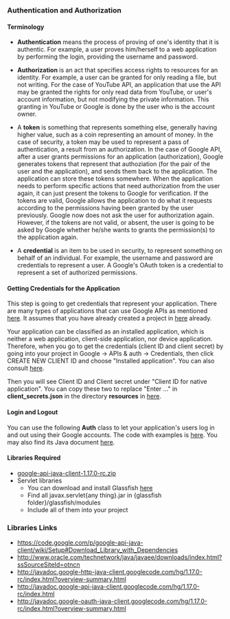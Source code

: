 ### Authentication and Authorization

#### Terminology
* **Authentication** means the process of proving of one's identity that it is authentic. For example, a user proves him/herself to a web application by performing the login, providing the username and password.

* **Authorization** is an act that specifies access rights to resources for an identity. For example, a user can be granted for only reading a file, but not writing. For the case of YouTube API, an application that use the API may be granted the rights for only read data from YouTube, or user's account information, but not modifying the private information. This granting in YouTube or Google is done by the user who is the account owner.

* A **token** is something that represents something else, generally having higher value, such as a coin representing an amount of money. In the case of security, a token may be used to represent a pass of authentication, a result from an authorization. In the case of Google API, after a user grants permissions for an application (authorization), Google generates tokens that represent that authoziation (for the pair of the user and the application), and sends them back to the application. The application can store these tokens somewhere. When the application needs to perform specific actions that need authorization from the user again, it can just present the tokens to Google for verification. If the tokens are valid, Google allows the application to do what it requests according to the permissions having been granted by the user previously. Google now does not ask the user for authorization again. However, if the tokens are not valid, or absent, the user is going to be asked by Google whether he/she wants to grants the permission(s) to the application again.

* A **credential** is an item to be used in security, to represent something on behalf of an individual. For example, the username and password are credentials to represent a user. A Google's OAuth token is a credential to represent a set of authorized permissions.

#### Getting Credentials for the Application
This step is going to get credentials that represent your application. There are many types of applications that can use Google APIs as mentioned [here](https://developers.google.com/accounts/docs/OAuth2). It assumes that you have already created a project in [here](https://console.developers.google.com/project) already.

Your application can be classified as an installed application, which is neither a web application, client-side application, nor device application. Therefore, when you go to get the credentials (client ID and client secret) by going into your project in Google -&gt; APIs &amp; auth -&gt; Credentials, then click CREATE NEW CLIENT ID and choose "Installed application". You can also consult [here](https://developers.google.com/console/help/).

Then you will see Client ID and Client secret under "Client ID for native application". You can copy these two to replace "Enter ..." in __client_secrets.json__ in the directory __resources__ in [here](../code/youtube).

#### Login and Logout
You can use the following __Auth__ class to let your application's users log in and out using their Google accounts. The code with examples is [here](../code/youtube). You may also find its Java document [here](../doc/Auth.html).

#### Libraries Required
* [google-api-java-client-1.17.0-rc.zip](https://code.google.com/p/google-api-java-client/wiki/Setup#Download_Library_with_Dependencies)
* Servlet libraries
	* You can download and install Glassfish [here](http://www.oracle.com/technetwork/java/javaee/downloads/index.html?ssSourceSiteId=otncn)
	* Find all javax.servlet{any thing}.jar in {glassfish folder}/glassfish/modules
	* Include all of them into your project

### Libraries Links
* https://code.google.com/p/google-api-java-client/wiki/Setup#Download_Library_with_Dependencies
* http://www.oracle.com/technetwork/java/javaee/downloads/index.html?ssSourceSiteId=otncn
* http://javadoc.google-http-java-client.googlecode.com/hg/1.17.0-rc/index.html?overview-summary.html
* http://javadoc.google-api-java-client.googlecode.com/hg/1.17.0-rc/index.html
* http://javadoc.google-oauth-java-client.googlecode.com/hg/1.17.0-rc/index.html?overview-summary.html
